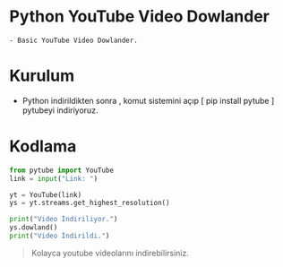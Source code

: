 # Python YouTube Video Dowlander
    - Basic YouTube Video Dowlander.


# Kurulum

- Python indirildikten sonra , komut sistemini açıp [ pip install pytube ] pytubeyi indiriyoruz.



# Kodlama

```py
from pytube import YouTube
link = input("Link: ")

yt = YouTube(link)
ys = yt.streams.get_highest_resolution()

print("Video İndiriliyor.")
ys.dowland()
print("Video İndirildi.")

```

> Kolayca youtube videolarını indirebilirsiniz.
